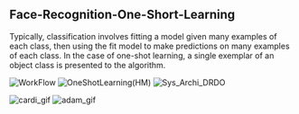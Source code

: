 ## Face-Recognition-One-Short-Learning
Typically, classification involves fitting a model given many examples of each class, then using the fit model to make predictions on many examples of each class.
In the case of one-shot learning, a single exemplar of an object class is presented to the algorithm.

![WorkFlow](https://user-images.githubusercontent.com/49407332/74760843-07112d80-52a1-11ea-92de-698aa1aff96c.png)
![OneShotLearning(HM)](https://user-images.githubusercontent.com/49407332/74760847-08daf100-52a1-11ea-8cc9-3c7033325617.png)
![Sys_Archi_DRDO](https://user-images.githubusercontent.com/49407332/74760849-0c6e7800-52a1-11ea-8e19-be7ab2bd1b34.png)

![cardi_gif](https://user-images.githubusercontent.com/49407332/71677931-f1f04600-2da9-11ea-84b9-111963877aca.gif)
![adam_gif](https://user-images.githubusercontent.com/49407332/71678252-bbff9180-2daa-11ea-910d-b9a1aca2d9bc.gif)
